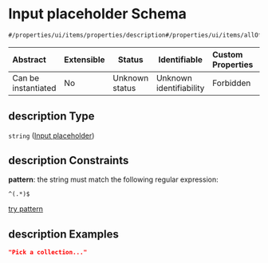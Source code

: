 # Input placeholder Schema

```txt
#/properties/ui/items/properties/description#/properties/ui/items/allOf/0/then/properties/description
```




| Abstract            | Extensible | Status         | Identifiable            | Custom Properties | Additional Properties | Access Restrictions | Defined In                                                            |
| :------------------ | ---------- | -------------- | ----------------------- | :---------------- | --------------------- | ------------------- | --------------------------------------------------------------------- |
| Can be instantiated | No         | Unknown status | Unknown identifiability | Forbidden         | Allowed               | none                | [manifest.schema.json\*](manifest.schema.json "open original schema") |

## description Type

`string` ([Input placeholder](manifest-properties-computational-tool-form-ui-definition-list-of-ui-definitions-allof-0-then-properties-input-placeholder.md))

## description Constraints

**pattern**: the string must match the following regular expression: 

```regexp
^(.*)$
```

[try pattern](https://regexr.com/?expression=%5E(.*)%24 "try regular expression with regexr.com")

## description Examples

```json
"Pick a collection..."
```
